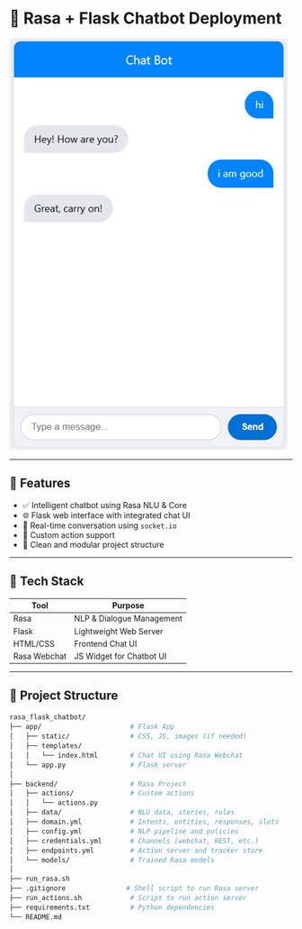 # 🤖 Rasa + Flask Chatbot Deployment

![Chatbot UI](chat-bot.png)

---

## 🚀 Features

- ✅ Intelligent chatbot using Rasa NLU & Core
- 🌐 Flask web interface with integrated chat UI
- 💬 Real-time conversation using `socket.io`
- 🔧 Custom action support
- 📁 Clean and modular project structure

---

## 🧠 Tech Stack

| Tool     | Purpose                          |
|----------|----------------------------------|
| Rasa     | NLP & Dialogue Management        |
| Flask    | Lightweight Web Server           |
| HTML/CSS | Frontend Chat UI                 |
| Rasa Webchat | JS Widget for Chatbot UI     |

---

## 📁 Project Structure

```bash
rasa_flask_chatbot/
├── app/                      # Flask App
│   ├── static/               # CSS, JS, images (if needed)
│   ├── templates/
│   │   └── index.html        # Chat UI using Rasa Webchat
│   └── app.py                # Flask server
│
├── backend/                  # Rasa Project
│   ├── actions/              # Custom actions
│   │   └── actions.py
│   ├── data/                 # NLU data, stories, rules
│   ├── domain.yml            # Intents, entities, responses, slots
│   ├── config.yml            # NLP pipeline and policies
│   ├── credentials.yml       # Channels (webchat, REST, etc.)
│   ├── endpoints.yml         # Action server and tracker store
│   └── models/               # Trained Rasa models
│
├── run_rasa.sh
├── .gitignore               # Shell script to run Rasa server
├── run_actions.sh            # Script to run action server
├── requirements.txt          # Python dependencies
└── README.md

